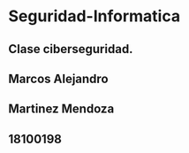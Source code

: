 # Seguridad-Informatica
## Clase ciberseguridad.
## Marcos Alejandro
## Martinez Mendoza
## 18100198

